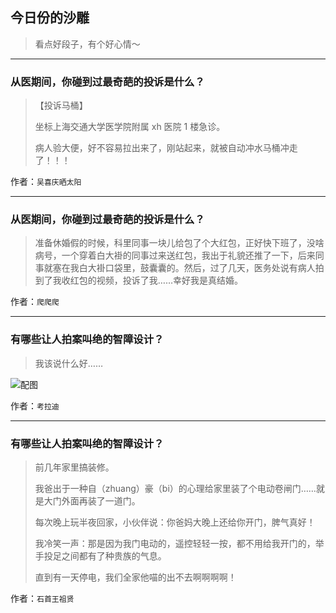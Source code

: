## 今日份的沙雕

> 看点好段子，有个好心情～


 
---

### 从医期间，你碰到过最奇葩的投诉是什么？

> 【投诉马桶】
> 
> 坐标上海交通大学医学院附属 xh 医院 1 楼急诊。
> 
> 病人验大便，好不容易拉出来了，刚站起来，就被自动冲水马桶冲走了！！！


作者：`吴喜庆晒太阳`

---

### 从医期间，你碰到过最奇葩的投诉是什么？

> 准备休婚假的时候，科里同事一块儿给包了个大红包，正好快下班了，没啥病号，一个穿着白大褂的同事过来送红包，我出于礼貌还推了一下，后来同事就塞在我白大褂口袋里，鼓囊囊的。然后，过了几天，医务处说有病人拍到了我收红包的视频，投诉了我……幸好我是真结婚。


作者：`爬爬爬`

---

### 有哪些让人拍案叫绝的智障设计？

> 我该说什么好……



![配图](http://pic4.zhimg.com/70/v2-8b73df4e2c88f7587184c9f3568e03c3_b.jpg)


作者：`考拉迪`

---

### 有哪些让人拍案叫绝的智障设计？

> 前几年家里搞装修。
> 
> 我爸出于一种自（zhuang）豪（bi）的心理给家里装了个电动卷闸门……就是大门外面再装了一道门。
> 
> 每次晚上玩半夜回家，小伙伴说：你爸妈大晚上还给你开门，脾气真好！
> 
> 我冷笑一声：那是因为我门电动的，遥控轻轻一按，都不用给我开门的，举手投足之间都有了种贵族的气息。
> 
> 直到有一天停电，我们全家他喵的出不去啊啊啊啊！


作者：`石首王祖贤`